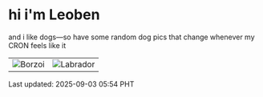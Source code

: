 # hi i'm Leoben

and i like dogs—so have some random dog pics that change whenever my CRON feels like it

|  |  |
|--------|----------|
| ![Borzoi](https://random-dog-vercel.vercel.app/api/random-borzoi?v=1756850043) | ![Labrador](https://random-dog-vercel.vercel.app/api/random-labrador?v=1756850043) |

Last updated: 2025-09-03 05:54 PHT
